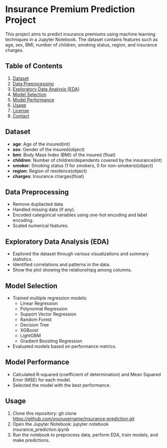 # Insurance Premium Prediction Project


This project aims to predict insurance premiums using machine learning techniques in a Jupyter Notebook. The dataset contains features such as age, sex, BMI, number of children, smoking status, region, and insurance charges.

## Table of Contents
1. [Dataset](#dataset)
2. [Data Preprocessing](#data-preprocessing)
3. [Exploratory Data Analysis (EDA)](#eda)
4. [Model Selection](#model-selection)
5. [Model Performance](#model-performance)
6. [Usage](#usage)
7. [License](#license)
8. [Contact](#contact)

## Dataset
- **age**: Age of the insured(int)   
- **sex**: Gender of the insured(object)
- **bmi**: Body Mass Index (BMI) of the insured (float)
- **children**: Number of children/dependents covered by the insurance(int)
- **smoker**: Smoking status (1 for smokers, 0 for non-smokers)(object)
- **region**: Region of residence(object)
- **charges**: Insurance charges(float)

## Data Preprocessing
- Remove dupliacted data
- Handled missing data (if any).
- Encoded categorical variables using one-hot encoding and label encoding.
- Scaled numerical features.

## Exploratory Data Analysis (EDA)
- Explored the dataset through various visualizations and summary statistics.
- Identified correlations and patterns in the data.
- Show the plot showing the relationshipg among columns.

## Model Selection
- Trained multiple regression models:
  - Linear Regression
  - Polynomial Regression
  - Support Vector Regression
  - Random Forest
  - Decision Tree
  - XGBoost
  - LightGBM
  - Gradient Boosting Regression
- Evaluated models based on performance metrics.

## Model Performance
- Calculated R-squared (coefficient of determination) and Mean Squared Error (MSE) for each model.
- Selected the model with the best performance.

## Usage
1. Clone this repository:
git clone https://github.com/yourusername/insurance-prediction.git
2. Open the Jupyter Notebook:
jupyter notebook insurance_prediction.ipynb
3. Run the notebook to preprocess data, perform EDA, train models, and make predictions.
